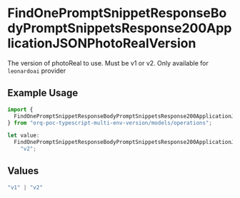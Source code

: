 # FindOnePromptSnippetResponseBodyPromptSnippetsResponse200ApplicationJSONPhotoRealVersion

The version of photoReal to use. Must be v1 or v2. Only available for `leonardoai` provider

## Example Usage

```typescript
import {
  FindOnePromptSnippetResponseBodyPromptSnippetsResponse200ApplicationJSONPhotoRealVersion,
} from "orq-poc-typescript-multi-env-version/models/operations";

let value:
  FindOnePromptSnippetResponseBodyPromptSnippetsResponse200ApplicationJSONPhotoRealVersion =
    "v2";
```

## Values

```typescript
"v1" | "v2"
```